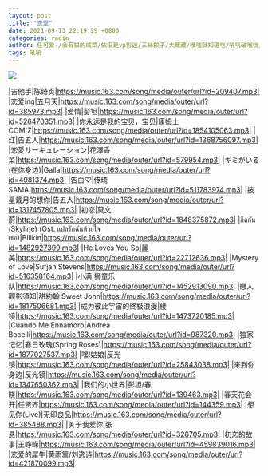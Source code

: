 ```yaml
---
layout: post
title: "恋爱"
date: 2021-09-13 22:19:29 +0800
categories: radio
author: 任可爱-/会有猫的咸菜/依旧是vp影迷/三絲餃子/大藏藏/噗嗤就知道吃/吼吼破喉咙/wzc__lxy/倔强的老韭菜
tags: 吼吼
---
```

![]({{site.baseurl}}/images/cover_20210913.jpg)

|吉他手|陈绮贞|https://music.163.com/song/media/outer/url?id=209407.mp3|
|恋爱ing|五月天|https://music.163.com/song/media/outer/url?id=385973.mp3|
|爱情|彭坦|https://music.163.com/song/media/outer/url?id=526470351.mp3|
|你永远是我的宝贝，宝贝|康姆士COM'Z|https://music.163.com/song/media/outer/url?id=1854105063.mp3|
|红|告五人|https://music.163.com/song/media/outer/url?id=1368756097.mp3|
|恋愛サーキュレーション|花澤香菜|https://music.163.com/song/media/outer/url?id=579954.mp3|
|キミがいる (在你身边)|Galla|https://music.163.com/song/media/outer/url?id=4981374.mp3|
|告白♡|传琦SAMA|https://music.163.com/song/media/outer/url?id=511783974.mp3|
|披星戴月的想你|告五人|https://music.163.com/song/media/outer/url?id=1317457805.mp3|
|初恋|莫文蔚|https://music.163.com/song/media/outer/url?id=1848375872.mp3|
|กีดกัน (Skyline) (Ost. แปลรักฉันด้วยใจเธอ)|Billkin|https://music.163.com/song/media/outer/url?id=1482927399.mp3|
|He Loves You So|麗美|https://music.163.com/song/media/outer/url?id=22712636.mp3|
|Mystery of Love|Sufjan Stevens|https://music.163.com/song/media/outer/url?id=516358164.mp3|
|小满|狮童乐队|https://music.163.com/song/media/outer/url?id=1452913090.mp3|
|戀人觀影須知|甜約翰 Sweet John|https://music.163.com/song/media/outer/url?id=1817506681.mp3|
|成为彼此宇宙的终极浪漫|棱镜|https://music.163.com/song/media/outer/url?id=1473720185.mp3|
|Cuando Me Ennamoro|Andrea Bocelli|https://music.163.com/song/media/outer/url?id=987320.mp3|
|独家记忆|春日玫瑰(Spring Roses)|https://music.163.com/song/media/outer/url?id=1877027537.mp3|
|嘿!姑娘|反光镜|https://music.163.com/song/media/outer/url?id=25843038.mp3|
|来到你身边|反光镜|https://music.163.com/song/media/outer/url?id=1347650362.mp3|
|我们的小世界|彭坦/春晓|https://music.163.com/song/media/outer/url?id=139463.mp3|
|春天花会开|任贤齐|https://music.163.com/song/media/outer/url?id=144359.mp3|
|想见你(Live)|无印良品|https://music.163.com/song/media/outer/url?id=385488.mp3|
|关于我爱你|张悬|https://music.163.com/song/media/outer/url?id=326705.mp3|
|初恋的故事|王峥嵘|https://music.163.com/song/media/outer/url?id=459839016.mp3|
|恋爱的犀牛|黄雨篱/刘逸诗|https://music.163.com/song/media/outer/url?id=421870099.mp3|

